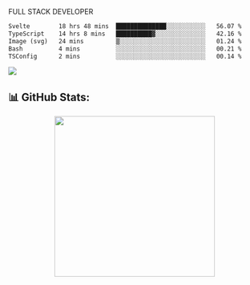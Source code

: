 FULL  STACK DEVELOPER

 <!--START_SECTION:waka-->

```txt
Svelte        18 hrs 48 mins  ██████████████░░░░░░░░░░░   56.07 %
TypeScript    14 hrs 8 mins   ██████████▓░░░░░░░░░░░░░░   42.16 %
Image (svg)   24 mins         ▒░░░░░░░░░░░░░░░░░░░░░░░░   01.24 %
Bash          4 mins          ░░░░░░░░░░░░░░░░░░░░░░░░░   00.21 %
TSConfig      2 mins          ░░░░░░░░░░░░░░░░░░░░░░░░░   00.14 %
```

<!--END_SECTION:waka-->

  <p align="start">
<a href="https://linkedin.com/in/Abhishek">
<img src="https://skillicons.dev/icons?i=cpp,java,python,html,css,js,postgres,mongodb,linux,bash,git,github,react,express,nodejs,nextjs,gcp,docker,vscode,postman,powershell,githubactions,&theme=dark&perline=10" />
</a>
</p>



## 📊 GitHub Stats:

 <div align="center">

 <!-- github streak start -->

<img width=320 src="https://github-readme-streak-stats.herokuapp.com/?user=Abhishek9503&layout=compact"  />

<!-- github streak end -->
